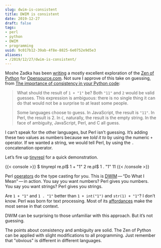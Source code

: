```yaml
---
slug: dwim-is-consistent
title: DWIM is consistent
date: 2019-12-27
draft: false
tags:
- perl
- python
- DWIM
- programming
uuid: 9c017b12-39ab-4f8e-8825-6e0752e9d5e3
aliases:
- /2019/12/27/dwim-is-consistent/
---
```

Moshe Zadka has been [writing](https://opensource.com/users/moshez) a
mostly excellent exploration of the [Zen of
Python](https://www.python.org/dev/peps/pep-0020/) for
[Opensource.com](https://opensource.com). Not sure I approve of this
take on guessing, from [The importance of consistency in your Python
code](https://opensource.com/article/19/12/zen-python-consistency):

> What should the result of `1 + "1"` be? Both `"11"` and `2` would be
> valid guesses. This expression is ambiguous: there is no single thing
> it can do that would not be a surprise to at least some people.
>
> Some languages choose to guess. In JavaScript, the result is `"11"`.
> In Perl, the result is 2. In `C`, naturally, the result is the empty
> string. In the face of ambiguity, JavaScript, Perl, and C all guess.

I can’t speak for the other languages, but Perl isn’t guessing. It’s
adding these two values as numbers because we *told it to* by using the
numeric `+` operator. If we wanted a string, we would tell Perl, by
using the `.` concatenation operator.

Let’s fire up
[tinyrepl](https://metacpan.org/pod/distribution/Eval-WithLexicals/bin/tinyrepl)
for a quick demonstration.

{{< console >}}
$ tinyrepl
re.pl$ 1 + "1"
2
re.pl$ 1 . "1"
11
{{< /console >}}

Perl
[operators](https://perldoc.perl.org/perlop.html#Additive-Operators) do
the type casting for you. This is
[DWIM](https://en.wikipedia.org/wiki/DWIM) — “Do What I Mean” — in
action. You say you want numbers? Perl gives you numbers. You say you
want strings? Perl gives you strings.

Are `1 + "1"` and `1 . "1"` better than `1 + int("1")` and `str(1) +
"1"`? I don’t know. Perl was born for text processing. Most of its
[affordances](https://en.wikipedia.org/wiki/Affordance) make the most
sense in that context.

DWIM can be surprising to those unfamiliar with this approach. But it’s
not guessing.

The points about consistency and ambiguity are solid. The Zen of Python
can be applied with slight modifications to all programming. Just
remember that "obvious" is different in different languages.